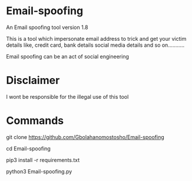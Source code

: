 # Email-spoofing
 

  An Email spoofing tool version 1.8


 This is a tool which impersonate email address to trick and get your victim 
 details like, credit card, bank details
 social media details and so on........... 

 
 Email spoofing can be an act of social engineering

 
# Disclaimer




  I wont be responsible for the illegal use of this tool





# Commands


 


 git clone https://github.com/Gbolahanomostosho/Email-spoofing



 cd Email-spoofing




 pip3 install -r requirements.txt


 
 python3 Email-spoofing.py
 





